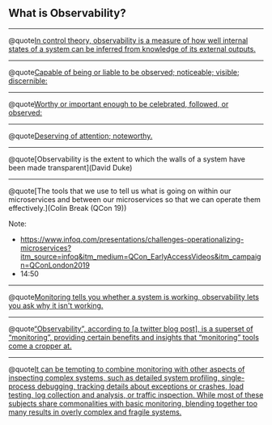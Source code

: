 ## What is Observability?

---

@quote[In control theory, observability is a measure of how well internal states of a system can be inferred from knowledge of its external outputs.](wikipedia.org/wiki/Observability)

---

@quote[Capable of being or liable to be observed; noticeable; visible; discernible:](dictionary.com/browse/observability)

---

@quote[Worthy or important enough to be celebrated, followed, or observed:](dictionary.com/browse/observability)

---

@quote[Deserving of attention; noteworthy.](dictionary.com/browse/observability)

---

@quote[Observability is the extent to which the walls of a system have been made transparent](David Duke)

---

@quote[The tools that we use to tell us what is going on within our microservices and between our microservices so that we can operate them effectively.](Colin Break (QCon 19))

Note:
- https://www.infoq.com/presentations/challenges-operationalizing-microservices?itm_source=infoq&itm_medium=QCon_EarlyAccessVideos&itm_campaign=QConLondon2019
- 14:50
---

@quote[Monitoring tells you whether a system is working, observability lets you ask why it isn't working.](vividcortex.com/blog/monitoring-isnt-observability)

---

@quote[“Observability”, according to [a twitter blog post], is a superset of “monitoring”, providing certain benefits and insights that “monitoring” tools come a cropper at.](medium.com/@copyconstruct/monitoring-and-observability-8417d1952e1c)

---

@quote[It can be tempting to combine monitoring with other aspects of inspecting complex systems, such as detailed system profiling, single-process debugging, tracking details about exceptions or crashes, load testing, log collection and analysis, or traffic inspection. While most of these subjects share commonalities with basic monitoring, blending together too many results in overly complex and fragile systems.](landing.google.com/sre/sre-book/chapters/monitoring-distributed-systems/)